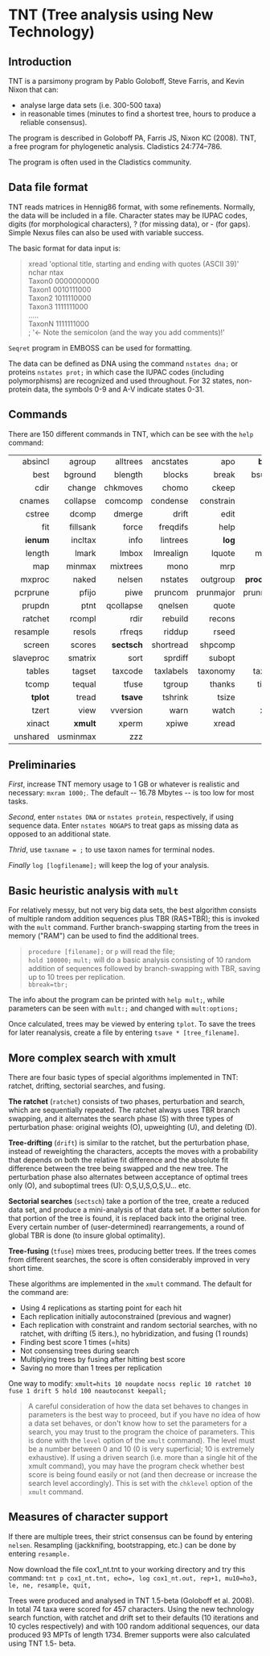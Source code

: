 # TNT (Tree analysis using New Technology)## IntroductionTNT is a parsimony program by Pablo Goloboff, Steve Farris, and Kevin Nixon that can:  

* analyse large data sets (i.e. 300-500 taxa)* in reasonable times (minutes to find a shortest tree, hours to produce a reliable consensus).The program is described in Goloboff PA, Farris JS, Nixon KC (2008).  TNT, a free program for phylogenetic analysis. Cladistics 24:774–786.The program is often used in the Cladistics community.
## Data file format  
TNT reads matrices in Hennig86 format, with some refinements.  Normally, the data will be included in a file. Character states may be IUPAC codes, digits (for morphological characters), ? (for missing data), or - (for gaps). Simple Nexus files can also be used with variable success. The basic format for data input is:

> xread
'optional title, starting and ending with quotes (ASCII 39)'  
nchar ntax  
Taxon0   0000000000  
Taxon1   0010111000  
Taxon2   1011110000  
Taxon3   1111111000  
.....  
TaxonN   1111111000  
;  '<- Note the semicolon (and the way you add comments)!'

`Seqret` program in EMBOSS can be used for formatting.

The data can be defined as DNA using the command `nstates dna;` or proteins `nstates prot;` in which case the IUPAC codes (including polymorphisms) are recognized and used throughout.  For 32 states, non-protein data, the symbols 0-9 and A-V indicate states 0-31.

## Commands
There are 150 different commands in TNT, which can be see with the `help` command:  

|  |  |  |  |  |  |  |  
| ---: | ---: | ---: | ---: | ---: | ---: | ---: |  
| absincl | agroup | alltrees | ancstates | apo | **bbreak** | beep 
| best | bground | blength | blocks | break | bsupport | ccode | 
| cdir | change | chkmoves | chomo | ckeep | cls | clbuffer | 
| cnames | collapse | comcomp | condense | constrain | costs | cscores | 
| cstree | dcomp | dmerge | drift | edit | echo | export | 
| fit | fillsank | force | freqdifs | help | hold | hybrid | 
| **ienum** | incltax | info | lintrees | **log** | keep | kleex | 
| length | lmark | lmbox | lmrealign | lquote | majority | matchtax | 
| map | minmax | mixtrees | mono | mrp | **mult** | mxram | 
| mxproc | naked | nelsen | nstates | outgroup | **procedure** | pause | 
| pcrprune | pfijo | piwe | pruncom | prunmajor | prunnelsen | pruntax | 
| prupdn | ptnt | qcollapse | qnelsen | quote | **quit** | randtrees | 
| ratchet | rcompl | rdir | rebuild | recons | report | reroot | 
| resample | resols | rfreqs | riddup | rseed | run | save | 
| screen | scores | **sectsch** | shortread | shpcomp | silent | slfwt | 
| slaveproc | smatrix | sort | sprdiff | subopt | svtxt | system | 
| tables | tagset | taxcode | taxlabels | taxonomy | taxname | tchoose | 
| tcomp | tequal | tfuse | tgroup | thanks | timeout | tnodes | 
| **tplot** | tread | **tsave** | tshrink | tsize | ttags | txtsize | 
| tzert | view | vversion | warn | watch | xcomp | xgroup | 
| xinact | **xmult**| xperm | xpiwe | xread | xwipe | unique | 
| unshared | usminmax | zzz | 

## Preliminaries
_First_, increase TNT memory usage to 1 GB or whatever is realistic and necessary: `mxram 1000;`. The default -- 16.78 Mbytes -- is too low for most tasks.

_Second,_ enter `nstates DNA` or `nstates protein`, respectively, if using sequence data. Enter `nstates NOGAPS` to treat gaps as missing data as opposed to an additional state. 

_Thrid_, use `taxname = ;` to use taxon names for terminal nodes.

_Finally_ `log [logfilename];` will keep the log of your analysis.  


## Basic heuristic analysis with `mult`
For relatively messy, but not very big data sets, the best algorithm consists of multiple random addition sequences plus TBR (RAS+TBR); this is invoked with the `mult` command. Further branch-swapping starting from the trees in memory ("RAM") can be used to find the additional trees.

<!-- Whether or not you are likely to have found the best trees, or all the tree islands, depends on the ease with which the algorithm converges to the minimum length found. For this reason, the program reports the number of replications that reached the best score found. The program also reports whether some replications had partial overflows of the tree file, in which case, some most parsimonious trees may not have been found during the search; --> 

>`procedure [filename];` or `p`  will read the file;  
`hold 100000;` 
`mult;` will do a basic analysis consisting of 10 random addition of sequences followed by branch-swapping with TBR, saving up to 10 trees per replication.  
`bbreak=tbr;` 

The info about the program can be printed with `help mult;`, while parameters can be seen with `mult:;` and changed with `mult:options;`  Once calculated, trees may be viewed by entering `tplot`. To save the trees for later reanalysis, create a file by entering `tsave * [tree_filename]`. 

## More complex search with xmult

There are four basic types of special algorithms implemented in TNT: ratchet, drifting, sectorial searches, and fusing.  

**The ratchet** (`ratchet`) consists of two phases, perturbation and search, which are sequentially repeated.  The ratchet always uses TBR branch swapping, and it alternates the search phase (S) with three types of perturbation phase: original weights (O), upweighting (U), and deleting (D). 

<!-- During the perturbation phase, rearrangements of score equal or better than the tree being swapped are always accepted, untill a certain number of rearrangements have been made (or untill a certain percentage of the total swapping on the tree has been completed). 

<!-- This seems to provide better results than the original ratchet. The "autoconstrained" option calculates the (strict) consensus of the previous tree and the tree resulting from the rearrangement phase, and during the subsequent search phase, only rearrangements that do not violate monophyly of the shared groups are done.  The rationale for this is that improvements are likely to be found in areas that have changed during the perturbation phase.  Every certain numer of constrained cycles, an unconstrained search phase is done (to insure global optimality).  If this is used in combination with user-defined constraints, both are combined. -->

**Tree-drifting** (`drift`) is similar to the ratchet, but the perturbation phase, instead of reweighting the characters, accepts the moves with a probability that depends on both the relative fit difference and the absolute fit difference between the tree being swapped and the new tree. The perturbation phase also alternates between acceptance of optimal trees only (O), and suboptimal trees (U): O,S,U,S,O,S,U… etc.

<!-- It has the advantage that memory managing is easier, and for that reason is the only perturbator that sectorial-searches (see below) can use. The perturbation phase also alternates between acceptance of optimal trees only (O), and suboptimal trees (U): O,S,U,S,O,S,U… etc. Any of the O or U phases can be skipped (the O phase, with drift:noequal; or with the skip optimal-only drifting option in the tree-drift settings dialog box; the U becomes effectively an O by setting the score difference to a very low number). -->

<!-- Sectorial-searches are of two basic types: constraint-based and random; a combination of both is the mixed sectorial searches.  -->

**Sectorial searches** (`sectsch`) take a portion of the tree, create a reduced data set, and produce a mini-analysis of that data set.  If a better solution for that portion of the tree is found, it is replaced back into the original tree. Every certain number of (user-determined) rearrangements, a round of global TBR is done (to insure global optimality).  

<!-- If the sectors are below a certain size, the mini-analysis consists of three RAS+TBR (random addition sequence wagner trees plus TBR); if the three sequences end up in trees of the same score, the mini-analysis is interrupted (i.e. the reduced data is "clean" and not worth of further analysis); otherwise, three additional RAS+TBR are done.  If the sectors are above that size, a certain number of iterations of tree-drfiting is done to the reduced sector.  The three types of sectorial-search differ in how the sectors are selected.  Constraint-based searches choose the sectors by reference to constraints: the nodes that are resolved as polytomies in the constraint tree, connecting to no less than N branches (where N is some number defined by the user; default is 10). A reduced data sets corresponding to each of the polytomies in the constraint tree is analyzed, in turn; this is repeated a certain number of times (default=3), because changing some sector may imply that other sectors should change as well.  Random sectors are chosen at random, to be no smaller and no bigger than a certain (user defined) size. The mixed sectorial searches use both constraint-based and random sectors; they can only be used with multiple addition sequences.  For the mixed sectorial search, a temporary constraint tree is created by consensing the tree found at some stage of the present addition sequence (user defined: this can be the wagner tree, which is the default, or optionally the tree produced by SPR or TBR), and this constraint tree is used to do a constraint-based sectorial search.  Once this is finished, a random sectorial search is done (unconstrained, or using only the user-defined constraints if they are in effect). -->

**Tree-fusing** (`tfuse`) mixes trees, producing better trees. If the trees comes from different searches, the score is often considerably improved in very short time.  

<!-- Tree-fusing produces (so to speak) a synergistic effect for all those previous searches; this also means that the rate of score improvement is not necessarily lineal (i.e. all the searches before fusing were not producing a score improvement beyond some bound, but were nonetheless accumulating "momentum" for the subsequent fusing). -->

These algorithms are implemented in the `xmult` command.  The default for the command are:
  
* Using 4 replications as starting point for each hit 
* Each replication initially autoconstrained (previous and wagner) 
* Each replication with constraint and random sectorial searches, with no ratchet, with drifting (5 iters.), no hybridization, and fusing (1 rounds) 
* Finding best score 1 times (=hits)
* Not consensing trees during search
* Multiplying trees by fusing after hitting best score
* Saving no more than 1 trees per replication 

One way to modify:
`xmult=hits 10 noupdate nocss replic 10 ratchet 10 fuse 1 drift 5 hold 100 noautoconst keepall;`


>A careful consideration of how the data set behaves to changes in parameters is the best way to proceed, but if you have no idea of how a data set behaves, or don't know how to set the parameters for a search, you may trust to the program the choice of parameters.  This is done with the `level` option of the `xmult` command).  The level must be a number between 0 and 10 (0 is very superficial; 10 is extremely exhaustive).  If using a driven search (i.e. more than a single hit of the xmult command), you may have the program check whether best score is being found easily or not (and then decrease or increase the search level accordingly).  This is set with the `chklevel` option of the `xmult` command.

## Measures of character support
 
<!--TNT implements two types of character support measures: Bremer supports and resampling.  The Bremer supports are calculated from the trees in memory: it is up to the user to find suboptimal trees.  The resampling can be of different types, some of which are preferrable to others.  Standard bootstrapping is influenced by uninformative characters (and by characters irrelevant to monophyly of a given group).  Bootstrapping (both standard and Poisson) and jacknifing (except for a resampling probability of 50%) are affected by character weight and transformation costs (e.g. additive characters).  Symmetric resampling is affected by none.  Outputting results with the frequency may produce alterations in the apparent support for groups with very low support (and it cannot measure support for groups with very low support).  Both GC and frequency slopes solve this problem (for slopes, supported groups have negative slopes; the closer to 0, the better supported the group).  The supports can be measured on the groups present in any given tree (normally, a most parsimonious tree, but using other trees provides a way to measure how strongly contradicted some groups are).  The slopes must be measured by reference to a pre-existing tree.

If some taxon has its position in the tree very poorly defined, it may strongly decrease the support for many groups in the tree.  If you wish to find out whether the rest of the tree is well supported, you can eliminate the taxon from the consensus when resampling.  To find out which taxon is floating around you may have to first do a more superficial estimation, saving the trees, and trying to prune different taxa (note that in such case you have to take the precaution of not collapsing the trees with SPR or TBR, as otherwise you may never find the floating taxon: once you found it, you turn collapsing back to SPR or TBR –the most effective—and do a more careful estimation of the resampling frequencies eliminating the evil terminals).

Usually you will name your save file with a .tre extension. -->
If there are multiple trees, their strict consensus can be found by entering `nelsen`. Resampling (jackknifing, bootstrapping, etc.) can be done by entering `resample.`  
Now download the file cox1_nt.tnt to your working directory and try this command: `tnt p cox1_nt.tnt, echo=, log cox1_nt.out, rep+1, mu10=ho3, le, ne, resample, quit,`

Trees were produced and analysed in TNT 1.5-beta (Goloboff et al. 2008). In total 74 taxa were
scored for 457 characters. Using the new technology search function, with ratchet and drift set to
their defaults (10 iterations and 10 cycles respectively) and with 100 random additional sequences,
our data produced 93 MPTs of length 1734. Bremer supports were also calculated using TNT 1.5-
beta. 
